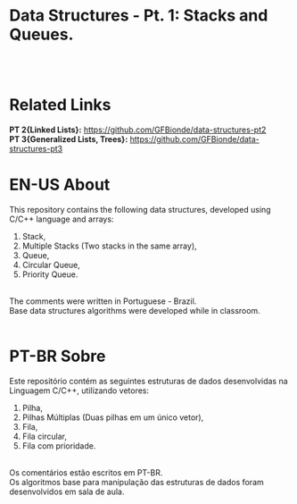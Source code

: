 # Data Structures - Pt. 1: Stacks and Queues.
<br/><br/>

# Related Links
**PT 2{Linked Lists}:** https://github.com/GFBionde/data-structures-pt2
<br/>**PT 3{Generalized Lists, Trees}:** https://github.com/GFBionde/data-structures-pt3

# EN-US About
This repository contains the following data structures, developed using C/C++ language and arrays:
<br/>
1. Stack,<br/>
2. Multiple Stacks (Two stacks in the same array),<br/>
3. Queue,<br/>
4. Circular Queue,<br/>
5. Priority Queue.<br/>
<br/>
The comments were written in Portuguese - Brazil.<br/>
Base data structures algorithms were developed while in classroom. <br/><br/>


# PT-BR Sobre 
Este repositório contém as seguintes estruturas de dados desenvolvidas na Linguagem C/C++, utilizando vetores:
<br/> 
1. Pilha, <br/> 
2. Pilhas Múltiplas (Duas pilhas em um único vetor),<br/>
3. Fila,<br/>
4. Fila circular,<br/>
5. Fila com prioridade.<br/>
<br/>
Os comentários estão escritos em PT-BR.<br/>
Os algoritmos base para manipulação das estruturas de dados foram desenvolvidos em sala de aula.
<br/><br/>
